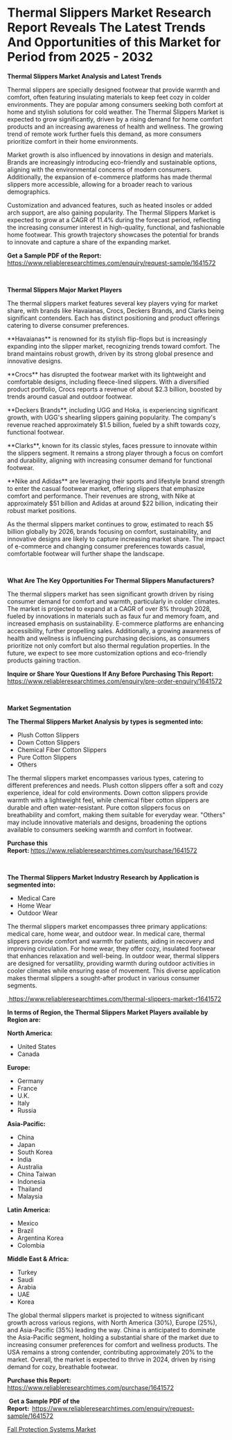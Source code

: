 <p><h1>Thermal Slippers Market Research Report Reveals The Latest Trends And Opportunities of this Market for Period from 2025 - 2032</h1></p><p><strong>Thermal Slippers Market Analysis and Latest Trends</strong></p>
<p><p>Thermal slippers are specially designed footwear that provide warmth and comfort, often featuring insulating materials to keep feet cozy in colder environments. They are popular among consumers seeking both comfort at home and stylish solutions for cold weather. The Thermal Slippers Market is expected to grow significantly, driven by a rising demand for home comfort products and an increasing awareness of health and wellness. The growing trend of remote work further fuels this demand, as more consumers prioritize comfort in their home environments.</p><p>Market growth is also influenced by innovations in design and materials. Brands are increasingly introducing eco-friendly and sustainable options, aligning with the environmental concerns of modern consumers. Additionally, the expansion of e-commerce platforms has made thermal slippers more accessible, allowing for a broader reach to various demographics.</p><p>Customization and advanced features, such as heated insoles or added arch support, are also gaining popularity. The Thermal Slippers Market is expected to grow at a CAGR of 11.4% during the forecast period, reflecting the increasing consumer interest in high-quality, functional, and fashionable home footwear. This growth trajectory showcases the potential for brands to innovate and capture a share of the expanding market.</p></p>
<p><strong>Get a Sample PDF of the Report:&nbsp;</strong> <a href="https://www.reliableresearchtimes.com/enquiry/request-sample/1641572?utm_campaign=2263&utm_medium=2&utm_source=Github&utm_content=ia&utm_term=05042025&utm_id=thermal-slippers">https://www.reliableresearchtimes.com/enquiry/request-sample/1641572</a></p>
<p>&nbsp;</p>
<p><strong>Thermal Slippers Major Market Players</strong></p>
<p><p>The thermal slippers market features several key players vying for market share, with brands like Havaianas, Crocs, Deckers Brands, and Clarks being significant contenders. Each has distinct positioning and product offerings catering to diverse consumer preferences.</p><p>**Havaianas** is renowned for its stylish flip-flops but is increasingly expanding into the slipper market, recognizing trends toward comfort. The brand maintains robust growth, driven by its strong global presence and innovative designs. </p><p>**Crocs** has disrupted the footwear market with its lightweight and comfortable designs, including fleece-lined slippers. With a diversified product portfolio, Crocs reports a revenue of about $2.3 billion, boosted by trends around casual and outdoor footwear.</p><p>**Deckers Brands**, including UGG and Hoka, is experiencing significant growth, with UGG's shearling slippers gaining popularity. The company's revenue reached approximately $1.5 billion, fueled by a shift towards cozy, functional footwear.</p><p>**Clarks**, known for its classic styles, faces pressure to innovate within the slippers segment. It remains a strong player through a focus on comfort and durability, aligning with increasing consumer demand for functional footwear.</p><p>**Nike and Adidas** are leveraging their sports and lifestyle brand strength to enter the casual footwear market, offering slippers that emphasize comfort and performance. Their revenues are strong, with Nike at approximately $51 billion and Adidas at around $22 billion, indicating their robust market positions.</p><p>As the thermal slippers market continues to grow, estimated to reach $5 billion globally by 2026, brands focusing on comfort, sustainability, and innovative designs are likely to capture increasing market share. The impact of e-commerce and changing consumer preferences towards casual, comfortable footwear will further shape the landscape.</p></p>
<p>&nbsp;</p>
<p><strong>What Are The Key Opportunities For Thermal Slippers Manufacturers?</strong></p>
<p><p>The thermal slippers market has seen significant growth driven by rising consumer demand for comfort and warmth, particularly in colder climates. The market is projected to expand at a CAGR of over 8% through 2028, fueled by innovations in materials such as faux fur and memory foam, and increased emphasis on sustainability. E-commerce platforms are enhancing accessibility, further propelling sales. Additionally, a growing awareness of health and wellness is influencing purchasing decisions, as consumers prioritize not only comfort but also thermal regulation properties. In the future, we expect to see more customization options and eco-friendly products gaining traction.</p></p>
<p><strong>Inquire or Share Your Questions If Any Before Purchasing This Report:</strong> <a href="https://www.reliableresearchtimes.com/enquiry/pre-order-enquiry/1641572?utm_campaign=2263&utm_medium=2&utm_source=Github&utm_content=ia&utm_term=05042025&utm_id=thermal-slippers">https://www.reliableresearchtimes.com/enquiry/pre-order-enquiry/1641572</a></p>
<p>&nbsp;</p>
<p><strong>Market Segmentation</strong></p>
<p><strong>The Thermal Slippers Market Analysis by types is segmented into:</strong></p>
<p><ul><li>Plush Cotton Slippers</li><li>Down Cotton Slippers</li><li>Chemical Fiber Cotton Slippers</li><li>Pure Cotton Slippers</li><li>Others</li></ul></p>
<p><p>The thermal slippers market encompasses various types, catering to different preferences and needs. Plush cotton slippers offer a soft and cozy experience, ideal for cold environments. Down cotton slippers provide warmth with a lightweight feel, while chemical fiber cotton slippers are durable and often water-resistant. Pure cotton slippers focus on breathability and comfort, making them suitable for everyday wear. "Others" may include innovative materials and designs, broadening the options available to consumers seeking warmth and comfort in footwear.</p></p>
<p><strong>Purchase this Report:&nbsp;</strong><a href="https://www.reliableresearchtimes.com/purchase/1641572?utm_campaign=2263&utm_medium=2&utm_source=Github&utm_content=ia&utm_term=05042025&utm_id=thermal-slippers">https://www.reliableresearchtimes.com/purchase/1641572</a></p>
<p>&nbsp;</p>
<p><strong>The Thermal Slippers Market Industry Research by Application is segmented into:</strong></p>
<p><ul><li>Medical Care</li><li>Home Wear</li><li>Outdoor Wear</li></ul></p>
<p><p>The thermal slippers market encompasses three primary applications: medical care, home wear, and outdoor wear. In medical care, thermal slippers provide comfort and warmth for patients, aiding in recovery and improving circulation. For home wear, they offer cozy, insulated footwear that enhances relaxation and well-being. In outdoor wear, thermal slippers are designed for versatility, providing warmth during outdoor activities in cooler climates while ensuring ease of movement. This diverse application makes thermal slippers a sought-after product in various consumer segments.</p></p>
<p><a href="https://www.reliableresearchtimes.com/thermal-slippers-market-r1641572?utm_campaign=2263&utm_medium=2&utm_source=Github&utm_content=ia&utm_term=05042025&utm_id=thermal-slippers">&nbsp;https://www.reliableresearchtimes.com/thermal-slippers-market-r1641572</a></p>
<p><strong>In terms of Region, the Thermal Slippers Market Players available by Region are:</strong></p>
<p>
    <p> <strong> North America: </strong>
        <ul>
            <li>United States</li>
            <li>Canada</li>
        </ul>
        </p> 
    <p> <strong> Europe: </strong>
        <ul>
            <li>Germany</li>
            <li>France</li>
            <li>U.K.</li>
            <li>Italy</li>
            <li>Russia</li>
        </ul>
        </p> 
    <p> <strong> Asia-Pacific: </strong>
        <ul>
            <li>China</li>
            <li>Japan</li>
            <li>South Korea</li>
            <li>India</li>
            <li>Australia</li>
            <li>China Taiwan</li>
            <li>Indonesia</li>
            <li>Thailand</li>
            <li>Malaysia</li>
        </ul>
        </p> 
    <p> <strong> Latin America: </strong>
        <ul>
            <li>Mexico</li>
            <li>Brazil</li>
            <li>Argentina Korea</li>
            <li>Colombia</li>
        </ul>
        </p> 
    <p> <strong> Middle East & Africa: </strong>
        <ul>
            <li>Turkey</li>
            <li>Saudi</li>
            <li>Arabia</li>
            <li>UAE</li>
            <li>Korea</li>
        </ul>
    </p>
    </p>
<p><p>The global thermal slippers market is projected to witness significant growth across various regions, with North America (30%), Europe (25%), and Asia-Pacific (35%) leading the way. China is anticipated to dominate the Asia-Pacific segment, holding a substantial share of the market due to increasing consumer preferences for comfort and wellness products. The USA remains a strong contender, contributing approximately 20% to the market. Overall, the market is expected to thrive in 2024, driven by rising demand for cozy, breathable footwear.</p></p>
<p><strong>Purchase this Report: </strong><a href="https://www.reliableresearchtimes.com/purchase/1641572?utm_campaign=2263&utm_medium=2&utm_source=Github&utm_content=ia&utm_term=05042025&utm_id=thermal-slippers">https://www.reliableresearchtimes.com/purchase/1641572</a></p>
<p>&nbsp;<strong>Get a Sample PDF of the Report:&nbsp;&nbsp;</strong><a href="https://www.reliableresearchtimes.com/enquiry/request-sample/1641572?utm_campaign=2263&utm_medium=2&utm_source=Github&utm_content=ia&utm_term=05042025&utm_id=thermal-slippers">https://www.reliableresearchtimes.com/enquiry/request-sample/1641572</a></p>
<p><strong></strong></p>
<p><p><a href="https://github.com/stillsfloria19981/Market-Research-Report-List-1/blob/main/fall-protection-systems-market.md?utm_campaign=2263&utm_medium=2&utm_source=Github&utm_content=ia&utm_term=05042025&utm_id=thermal-slippers">Fall Protection Systems Market</a></p></p>